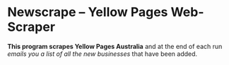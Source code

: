 # Newscrape – Yellow Pages Web-Scraper

**This program scrapes Yellow Pages Australia** and at the end of each run *emails you a list of all the new businesses* that have been added.
